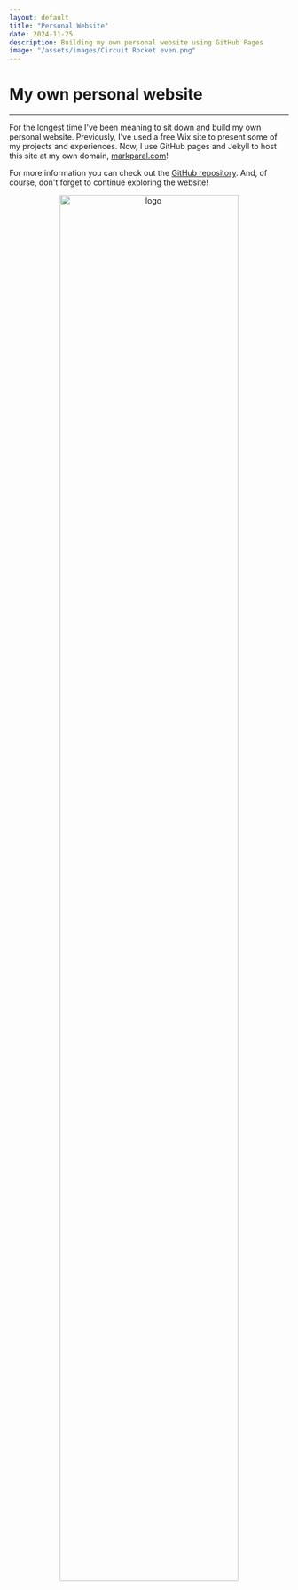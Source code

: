 ```yaml
---
layout: default
title: "Personal Website"
date: 2024-11-25
description: Building my own personal website using GitHub Pages
image: "/assets/images/Circuit Rocket even.png"
---
```

# My own personal website
---
For the longest time I've been meaning to sit down and build my own personal website. Previously, I've used a free Wix site to present some of my projects and experiences. Now, I use GitHub pages and Jekyll to host this site at my own domain, [markparal.com](https://markparal.com)! 

For more information you can check out the [GitHub repository](https://github.com/markparal/markparal.github.io). And, of course, don't forget to continue exploring the website!

<div style="text-align: center;">
    <img src="{{ 'assets/images/Circuit Rocket even.png' | relative_url }}" alt="logo" style="width:80%; border-radius:10px;">
</div>